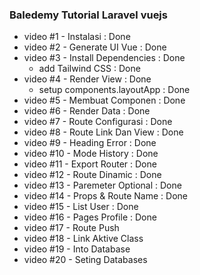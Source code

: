 ### Baledemy Tutorial Laravel vuejs

- video #1 - Instalasi : Done
- video #2 - Generate UI Vue : Done
- video #3 - Install Dependencies : Done
  - add Tailwind CSS : Done
- video #4 - Render View : Done
  - setup components.layoutApp : Done
- video #5 - Membuat Componen : Done
- video #6 - Render Data : Done
- video #7 - Route Configurasi : Done
- video #8 - Route Link Dan View : Done
- video #9 - Heading Error : Done
- video #10 - Mode History : Done
- video #11 - Export Router : Done
- video #12 - Route Dinamic : Done
- video #13 - Paremeter Optional : Done
- video #14 - Props & Route Name : Done
- video #15 - List User : Done
- video #16 - Pages Profile : Done
- video #17 - Route Push
- video #18 - Link Aktive Class
- video #19 - Into Database
- video #20 - Seting Databases